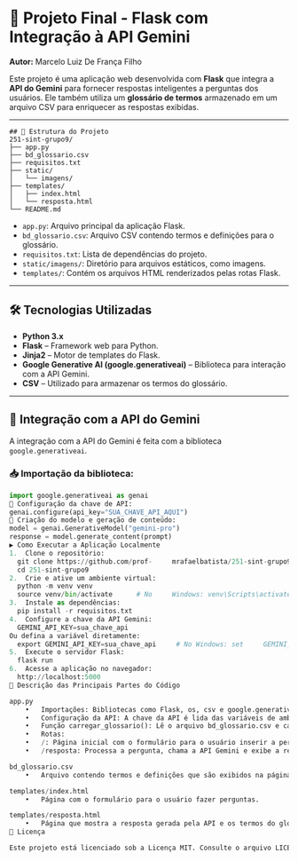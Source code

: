 # 🧠 Projeto Final - Flask com Integração à API Gemini
**Autor:** Marcelo Luiz De França Filho

Este projeto é uma aplicação web desenvolvida com **Flask** que integra a **API do Gemini** para fornecer respostas inteligentes a perguntas dos usuários. Ele também utiliza um **glossário de termos** armazenado em um arquivo CSV para enriquecer as respostas exibidas.

---
```
## 📁 Estrutura do Projeto
251-sint-grupo9/
├── app.py
├── bd_glossario.csv
├── requisitos.txt
├── static/
│   └── imagens/
├── templates/
│   ├── index.html
│   └── resposta.html
└── README.md
```
- `app.py`: Arquivo principal da aplicação Flask.  
- `bd_glossario.csv`: Arquivo CSV contendo termos e definições para o glossário.  
- `requisitos.txt`: Lista de dependências do projeto.  
- `static/imagens/`: Diretório para arquivos estáticos, como imagens.  
- `templates/`: Contém os arquivos HTML renderizados pelas rotas Flask.  

---

## 🛠️ Tecnologias Utilizadas

- **Python 3.x**
- **Flask** – Framework web para Python.
- **Jinja2** – Motor de templates do Flask.
- **Google Generative AI (google.generativeai)** – Biblioteca para interação com a API Gemini.
- **CSV** – Utilizado para armazenar os termos do glossário.

---

## 🔌 Integração com a API do Gemini

A integração com a API do Gemini é feita com a biblioteca `google.generativeai`.

### 📥 Importação da biblioteca:

```python
import google.generativeai as genai
🔐 Configuração da chave de API:
genai.configure(api_key="SUA_CHAVE_API_AQUI")
🤖 Criação do modelo e geração de conteúdo:
model = genai.GenerativeModel("gemini-pro")
response = model.generate_content(prompt)
▶️ Como Executar a Aplicação Localmente
1.	Clone o repositório:
  git clone https://github.com/prof-     mrafaelbatista/251-sint-grupo9.git
  cd 251-sint-grupo9
2.	Crie e ative um ambiente virtual:
  python -m venv venv
  source venv/bin/activate      # No     Windows: venv\Scripts\activate
3.	Instale as dependências:
  pip install -r requisitos.txt
4.	Configure a chave da API Gemini:
  GEMINI_API_KEY=sua_chave_api
Ou defina a variável diretamente:
  export GEMINI_API_KEY=sua_chave_api     # No Windows: set     GEMINI_API_KEY=sua_chave_api
5.	Execute o servidor Flask:
  flask run
6.	Acesse a aplicação no navegador:
  http://localhost:5000
🧠 Descrição das Principais Partes do Código

app.py
	•	Importações: Bibliotecas como Flask, os, csv e google.generativeai.
	•	Configuração da API: A chave da API é lida das variáveis de ambiente.
	•	Função carregar_glossario(): Lê o arquivo bd_glossario.csv e carrega os termos em um dicionário.
	•	Rotas:
	•	/: Página inicial com o formulário para o usuário inserir a pergunta.
	•	/resposta: Processa a pergunta, chama a API Gemini e exibe a resposta junto ao glossário.

bd_glossario.csv
	•	Arquivo contendo termos e definições que são exibidos na página de resposta.

templates/index.html
	•	Página com o formulário para o usuário fazer perguntas.

templates/resposta.html
	•	Página que mostra a resposta gerada pela API e os termos do glossário.
📄 Licença

Este projeto está licenciado sob a Licença MIT. Consulte o arquivo LICENSE para mais detalhes.

